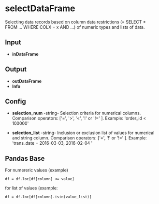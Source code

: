 # selectDataFrame
Selecting data records based on column data restrictions (= SELECT * FROM ... WHERE COLX = x AND ...) of numeric types and lists of data. 

## Input
* **inDataFrame**

## Output
* **outDataFrame**
* **Info**

## Config
* **selection_num** -string- Selection criteria for numerical columns. Comparison operators: ['=', '>', '<', '!' or '!=' ]. Example: 'order_id < 100000'  

* **selection_list** -string- Inclusion or exclusion list of values for numerical and string column.  Comparison operators: ['=', '!' or '!=' ]. Example: 'trans_date = 2016-03-03, 2016-02-04 '  

## Pandas Base
For numereric values (example)
 
```df = df.loc[df[column] <= value]```

for list of values (example: 

```df = df.loc[df[column].isin(value_list)]```